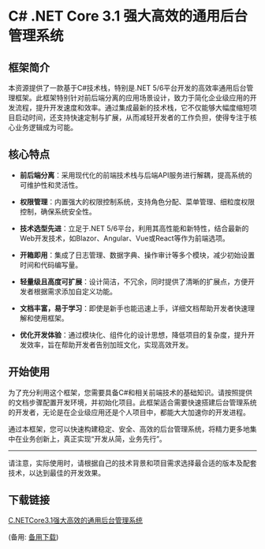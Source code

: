 # C# .NET Core 3.1 强大高效的通用后台管理系统

## 框架简介

本资源提供了一款基于C#技术栈，特别是.NET 5/6平台开发的高效率通用后台管理框架。此框架特别针对前后端分离的应用场景设计，致力于简化企业级应用的开发流程，提升开发速度和效率。通过集成最新的技术栈，它不仅能够大幅度缩短项目启动时间，还支持快速定制与扩展，从而减轻开发者的工作负担，使得专注于核心业务逻辑成为可能。

## 核心特点

- **前后端分离**：采用现代化的前端技术栈与后端API服务进行解耦，提高系统的可维护性和灵活性。
  
- **权限管理**：内置强大的权限控制系统，支持角色分配、菜单管理、细粒度权限控制，确保系统安全性。

- **技术选型先进**：立足于.NET 5/6平台，利用其高性能和新特性，结合最新的Web开发技术，如Blazor、Angular、Vue或React等作为前端选项。

- **开箱即用**：集成了日志管理、数据字典、操作审计等多个模块，减少初始设置时间和代码编写量。

- **轻量级且高度可扩展**：设计简洁，不冗余，同时提供了清晰的扩展点，方便开发者根据需求添加自定义功能。

- **文档丰富，易于学习**：即使是新手也能迅速上手，详细文档帮助开发者快速理解和使用框架。

- **优化开发体验**：通过模块化、组件化的设计思想，降低项目的复杂度，提升开发效率，旨在帮助开发者告别加班文化，实现高效开发。

## 开始使用

为了充分利用这个框架，您需要具备C#和相关前端技术的基础知识。请按照提供的文档步骤配置开发环境，并初始化项目。此框架适合需要快速搭建后台管理系统的开发者，无论是在企业级应用还是个人项目中，都能大大加速你的开发进程。

通过本框架，您可以快速构建稳定、安全、高效的后台管理系统，将精力更多地集中在业务创新上，真正实现“开发从简，业务先行”。

---

请注意，实际使用时，请根据自己的技术背景和项目需求选择最合适的版本及配套技术，以达到最佳的开发效果。

## 下载链接
[C.NETCore3.1强大高效的通用后台管理系统](https://pan.quark.cn/s/d78427f5afe5) 

(备用: [备用下载](https://pan.baidu.com/s/1vknASqOSUJ3qzyydrW9iEA?pwd=1234))
